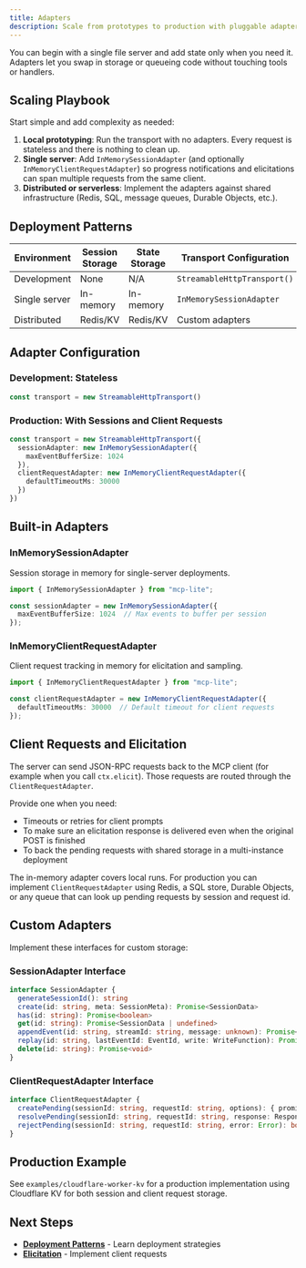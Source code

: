 ```yaml
---
title: Adapters
description: Scale from prototypes to production with pluggable adapters
---
```


You can begin with a single file server and add state only when you need it. Adapters let you swap in storage or queueing code without touching tools or handlers.

## Scaling Playbook

Start simple and add complexity as needed:

1. **Local prototyping**: Run the transport with no adapters. Every request is stateless and there is nothing to clean up.
2. **Single server**: Add `InMemorySessionAdapter` (and optionally `InMemoryClientRequestAdapter`) so progress notifications and elicitations can span multiple requests from the same client.
3. **Distributed or serverless**: Implement the adapters against shared infrastructure (Redis, SQL, message queues, Durable Objects, etc.).

## Deployment Patterns

| Environment | Session Storage | State Storage | Transport Configuration |
|-------------|----------------|---------------|------------------------|
| Development | None | N/A | `StreamableHttpTransport()` |
| Single server | In-memory | In-memory | `InMemorySessionAdapter` |
| Distributed | Redis/KV | Redis/KV | Custom adapters |

## Adapter Configuration

### Development: Stateless

```typescript
const transport = new StreamableHttpTransport()
```

### Production: With Sessions and Client Requests

```typescript
const transport = new StreamableHttpTransport({
  sessionAdapter: new InMemorySessionAdapter({
    maxEventBufferSize: 1024
  }),
  clientRequestAdapter: new InMemoryClientRequestAdapter({
    defaultTimeoutMs: 30000
  })
})
```

## Built-in Adapters

### InMemorySessionAdapter

Session storage in memory for single-server deployments.

```typescript
import { InMemorySessionAdapter } from "mcp-lite";

const sessionAdapter = new InMemorySessionAdapter({
  maxEventBufferSize: 1024  // Max events to buffer per session
});
```

### InMemoryClientRequestAdapter

Client request tracking in memory for elicitation and sampling.

```typescript
import { InMemoryClientRequestAdapter } from "mcp-lite";

const clientRequestAdapter = new InMemoryClientRequestAdapter({
  defaultTimeoutMs: 30000  // Default timeout for client requests
});
```

## Client Requests and Elicitation

The server can send JSON-RPC requests back to the MCP client (for example when you call `ctx.elicit`). Those requests are routed through the `ClientRequestAdapter`.

Provide one when you need:
- Timeouts or retries for client prompts
- To make sure an elicitation response is delivered even when the original POST is finished
- To back the pending requests with shared storage in a multi-instance deployment

The in-memory adapter covers local runs. For production you can implement `ClientRequestAdapter` using Redis, a SQL store, Durable Objects, or any queue that can look up pending requests by session and request id.

## Custom Adapters

Implement these interfaces for custom storage:

### SessionAdapter Interface

```typescript
interface SessionAdapter {
  generateSessionId(): string
  create(id: string, meta: SessionMeta): Promise<SessionData>
  has(id: string): Promise<boolean>
  get(id: string): Promise<SessionData | undefined>
  appendEvent(id: string, streamId: string, message: unknown): Promise<EventId>
  replay(id: string, lastEventId: EventId, write: WriteFunction): Promise<void>
  delete(id: string): Promise<void>
}
```

### ClientRequestAdapter Interface

```typescript
interface ClientRequestAdapter {
  createPending(sessionId: string, requestId: string, options): { promise: Promise<Response> }
  resolvePending(sessionId: string, requestId: string, response: Response): boolean
  rejectPending(sessionId: string, requestId: string, error: Error): boolean
}
```

## Production Example

See `examples/cloudflare-worker-kv` for a production implementation using Cloudflare KV for both session and client request storage.

## Next Steps

- [**Deployment Patterns**](/mcp-lite/deployment/patterns) - Learn deployment strategies
- [**Elicitation**](/mcp-lite/advanced/elicitation) - Implement client requests
